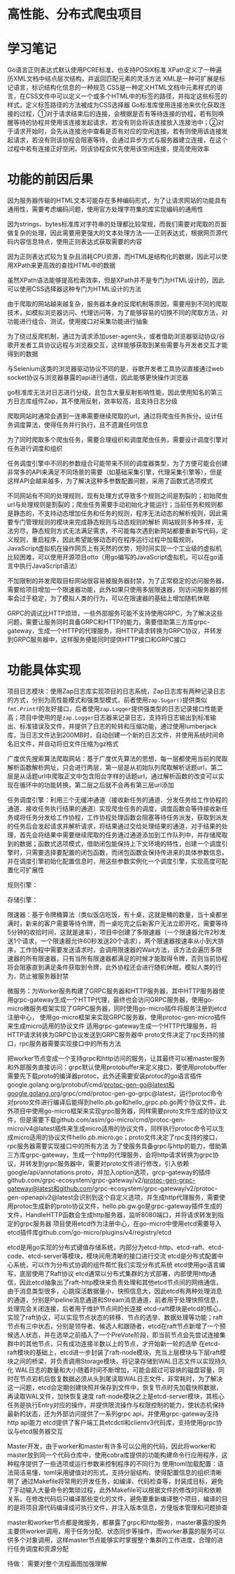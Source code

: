 # 高性能、分布式爬虫项目



# 学习笔记

Go语言正则表达式默认使用PCRE标准，也支持POSIX标准
XPath定义了一种遍历XML文档中结点层次结构，并返回匹配元素的灵活方法
XML是一种可扩展是标记语言，标识结构化信息的一种规范
CSS是一种定义HTML文档中元素样式的语言，在CSS文件中可以定义一个或多个HTML中的标签的路径，并指定这些标签的样式，定义标签路径的方法被成为CSS选择器
Go标准库使用连接池来优化获取连接的过程，①对于请求结束后的连接，会根据是否有等待连接的协程，若有则唤醒等待的协程并使用该连接发起请求，若没有则会将该连接放入连接池中；②对于请求开始时，会先从连接池中查看是否有对应的空闲连接，若有则使用该连接发起请求，若没有则该协程会阻塞等待，会通过异步方式与服务器建立连接，在这个过程中若有连接正好空闲，则该协程会优先使用该空闲连接，提高使用效率



# 功能的前因后果

因为服务器传输的HTML文本可能存在多种编码形式，为了让请求网站的功能具有通用性，需要考虑编码问题，使用官方处理字符集的库实现编码的通用性

因为strings、bytes标准库对字符串的处理都比较常规，而我们需要对爬取的页面做复杂的处理，因此需要用更强大的文本处理方法——正则表达式，根据网页源代码内容信息特点，使用正则表达式获取需要的内容

因为正则表达式较为复杂且消耗CPU资源，而HTML是结构化的数据，因此可以使用XPath来更高效的查找HTML中的数据

虽然XPath语法能够提高检索效率，但是XPath并不是专门为HTML设计的，因此可以使用CSS选择器这种专门为HTML设计的方法

由于爬取的网站越来越复杂，服务器本身的反爬机制等原因，需要用到不同的爬取技术，如模拟浏览器访问、代理访问等，为了能够容易的切换不同的爬取方法，对功能进行组合、测试，使用接口对采集功能进行抽象

为了绕过反爬机制，通过为请求添加user-agent头，或者借助浏览器驱动协议/谷歌开发者工具协议远程与浏览器交互，这样能够获取到某些需要与开发者交互才能得到的数据

与Selenium这类的浏览器驱动协议不同的是，谷歌开发者工具协议直接通过web socket协议与浏览器暴露的api进行通信，因此能够更快操作浏览器

go标准库无法对日志进行分级，且包含大量反射影响性能，因此使用知名的第三方日志库组件Zap，其不使用反射，效率较高，且支持日志分级

爬取网站时通常会遇到一连串需要继续爬取的url，通过将爬虫任务拆分，设计任务调度算法，使得任务并行执行，且不遗漏任何信息

为了同时爬取多个爬虫任务，需要合理组织和调度爬虫任务，需要设计调度引擎对任务进行调度和组织

任务调度引擎中不同的参数组合可能带来不同的调度器类型，为了方便可能会创建非常多的API来满足不同场景的需要（如基础采集引擎，代理采集引擎等），但是这样API会越来越多，为了解决这种多参数配置问题，采用了函数式选项模式

不同网站有不同的处理规则，现有处理方式导致多个规则之间是割裂的；初始爬虫url与处理规则是割裂的；爬虫任务需要手动初始化才能运行；当前任务和规则都是静态的，不支持动态增加任务和任务的规则，程序无法动态的解析规则，因此需要专门管理规则的模块来完成静态规则与动态规则的解析
网站规则多种多样，无法穷尽，静态规则方式无法满足需求，不可能每次遇到新网站都要重新写代码，定义规则，重启程序，因此希望能够动态的在程序运行过程中加载规则，JavaScript虚拟机在操作网页上有天然的优势，短时间实现一个工业级的虚拟机比较困难，可以使用开源项目otto（用go编写的JavaScript虚拟机，可以在go语言中执行JavaScript语法）

不加限制的并发爬取目标网站很容易被服务器封禁，为了正常稳定的访问服务器，需要给项目增加一个限速器功能，此外如果只使用多层限速器，则访问服务器的频率会过于稳定，为了模拟人类的行为，可以在限速器的基础上增加随机休眠

GRPC的调试比HTTP烦琐，一些外部服务可能不支持使用GRPC，为了解决这些问题，需要让服务同时具备GRPC和HTTP的能力，需要借助第三方库grpc-gateway，生成一个HTTP的代理服务，将HTTP请求转换为GRPC协议，并转发到GRPC服务器中，这样服务便能同时提供HTTP接口和GRPC接口

# 功能具体实现

项目日志模块：使用Zap日志库实现项目的日志系统，Zap日志库有两种记录日志的方式，分别为高性能模式和强类型模式，前者使用`zap.Sugar()`提供类似`fmt.Printf`的友好接口，后者使用`zap.Logger`提供强类型的日志记录接口性能更高；项目中使用的是`zap.Logger`日志器来记录日志，支持将日志输出到标准输出、标准错误及文件，并提供了日志的轮转和压缩功能，通过使用lumberjack库，当日志文件达到200MB时，自动创建一个新的日志文件，并使用系统时间命名旧文件，并自动将旧文件压缩为gz格式

广度优先搜索算法爬取网站：基于广度优先算法的思想，每一层都使用当前的爬取解析函数解析网址，只会进行两层，第一层是从初始队列爬取解析话题url，第二层是从话题url中爬取正文中包含阳台字样的话题url，通过解析函数的改变可以实现在循环中的功能转换，第二层之后就不会再有第三层url添加

任务调度引擎：利用三个无缓冲通道（接收新任务的通道、分发任务给工作协程的通道、接收任务执行结果的通道）实现爬虫任务的调度，调度函数会等待接收新任务或将任务分发给工作协程，工作协程处理函数会阻塞等待任务派发，获取到派发的任务后会发起请求并解析请求，将结果通过交给处理结果的通道，对于结果的处理，首先会将结果中需要继续爬取的任务通过通道添加到工作队列中，并存储爬取到的数据；函数式选项模式，借助闭包能保持上下文环境的特性，创建一个调度引擎时，只需要选择要配置的闭包函数，而闭包函数会保持传进来的具体参数信息，并在调度引擎初始化配置信息时，用这些参数实例化一个调度引擎，实现高度可配置化可扩展性

规则引擎：

存储引擎：

限速器：基于令牌桶算法（类似饭店吃饭，有十桌，这就是桶的数量，当十桌都坐满时，新来的客户需要等待令牌，而一桌吃完之后新客户无法立即开吃，需要等待5分钟的收拾时间，这就是速率），项目中创建了多限速器（一个限速器允许2秒发送1个请求，一个限速器允许60秒发送20个请求），两个限速器按速率从小到大排序，工作协程中需要发送请求时，会调用限速器的Wait方法，该方法会遍历多限速器的所有限速器，只有当所有限速器都满足的时候才能取得令牌，否则当前协程将会阻塞直到满足条件获取到令牌，此外协程还会进行随机休眠，模拟人类的行为，防止被服务器封禁

微服务：为Worker服务构建了GRPC服务器和HTTP服务器，其中HTTP服务器使用grpc-gateway生成一个HTTP代理，最终也会访问GRPC服务器，使用go-micro微服务框架实现了GRPC服务器，同时使用go-micro插件将服务注册到etcd注册中心，
使用go-micro框架来实现GRPC服务器，使用protoc-gen-micro插件来生成micro适用的协议文件
适用grpc-gateway生成一个HTTP代理服务，将HTTP请求转换为GRPC协议发送到GRPC服务器中
proto文件决定了rpc支持的接口，rpc服务器需要实现接口中的所有方法

把worker节点变成一个支持grpc和http访问的服务，让其最终可以被master服务和外部服务直接访问：grpc默认使用protobuffer来定义接口，要使用protobuffer需要先下载proto的编译器protoc，此外还需要安装protoc的go语言插件google.golang.org/protobuf/cmd/protoc-gen-go@latest和google.golang.org/grpc/cmd/protoc-gen-go-grpc@latest，运行protoc命令对proto文件进行编译后能得到hello.pb.go和hello_grpc.pb.go两个协议文件，此外项目中使用go-micro框架来实现grpc服务器，同样需要proto文件生成的协议文件，但是需要下载github.com/asim/go-micro/cmd/protoc-gen-micro/v4@latest插件来生成micro适用的协议文件，同样执行protoc命令可以生成micro适用的协议文件hello.pb.micro.go；proto文件决定了rpc支持的接口，rpc服务器需要实现接口中的所有方法
为了使服务具备grpc与http的能力，借助第三方库grpc-gateway，生成一个http的代理服务，会将http请求转换为grpc协议，并转发到grpc服务器中，需要对proto文件进行修改，引入依赖google/api/annotations.proto，并加入option选项，grcp-gateway的插件github.com/grpc-ecosystem/grpc-gateway/v2/protoc-gen-grpc-gateway@latest和github.com/grpc-ecosystem/grpc-gateway/v2/protoc-gen-openapiv2@latest会识别到这个自定义选项，并生成http代理服务，需要使用protoc生成新的proto协议文件，hello.pb.gw.go是grpc-gateway插件生成的文件，HandleHTTP函数会生成http服务器，监听8080端口，并将请求转发到指定的grpc服务器
项目使用etcd作为注册中心，在go-micro中使用etcd需要导入etcd插件库github.com/go-micro/plugins/v4/registry/etcd

etcd是用go实现的分布式键值存储系统，内部分为etcd-http、etcd-raft、etcd-code、etcd-server等模块，模块间用清晰的接口进行交流
etcd是分布式配置中心系统，可以作为分布式协调的组件帮忙我们实现分布式系统
etcd使用go语言编写，底层使用了Raft协议
etcd通常以分布式集群的方式部署，内部使用http通信，因此etcd抽象出了raft-http模块来负责处理和其他etcd节点间的网络通信，由于消息类型很多，心跳探活数据量小，快照信息大，因此etcd有两种处理消息的通道，分别是Pipeline消息通道和Stream消息通道，前者用于处理快照信息，处理完会关闭连接，后者用于维护节点间的长连接
etcd-raft模块是etcd的核心，实现了raft协议，可以实现节点状态的转移、节点的选举、数据处理等功能；raft节点有三中状态，分别是领导者、候选人和跟随者，etcd在raft节点新增了一个预候选人状态，并在选举之前插入了一个PreVote阶段，即当前节点会先尝试连接集群中的其他节点，只有成功连接半数以上的节点，才开始新一轮的选举
在etcd-raft模块的基础上，etcd进一步封装了raft-node模块，充当上层模块与下层raft模块之间的桥梁，并负责调用Storage模块，将记录存储到WAL日志文件以实现持久化
WAL日志的数量和大小随着时间不断增加，可能会超过可容纳的磁盘容量，同时在节点宕机后恢复数据必须从头到尾读取WAL日志文件，非常耗时，为了解决这一问题，etcd会定期创建快照并保存到文件中，恢复节点时先加载快照数据，再读取WAL文件，加快恢复速度
raft-node模块之上是etcd-server模块，其核心任务是执行Entry对应的操作，并提供限流操作与权限控制的能力，使状态机保持最新的状态，还为外部访问提供了一系列grpc api，并使用grpc-gateway支持http api能力
etcd提供了客户端工具etcdctl和clientv3代码库，支持使用grpc协议与etcd服务器交互

Master开发，由于worker和master有许多可以公用的代码，因此将worker和master放到同一个代码仓库中，使用cobra库提供的功能构建命令行应用程序，这种程序提供了一些选项或运行参数来控制程序的不同行为
使用toml加载配置：语法简洁易懂，toml采用键值对的形式，支持分层结构，使得配置信息的组织清晰明了
通过Makefile将常用的开发任务，如编译、代码检查等，封装成目标，避免了手动输入大量命令的繁琐过程，此外Makefile可以根据文件的修改时间和依赖关系，在修改代码后只编译那些变化的文件，避免要重新编译整个项目，编译的目的是将项目源代码编译成可执行文件，并注入版本信息，方便版本管理和问题排查

master和worker节点都是微服务，都暴露了grpc和http服务，master暴露的服务主要供worker调用，用于任务分配、状态同步等操作，而worker暴露的服务可以供多个对象调用，这样master节点能够实时掌握整个集群的工作进度，合理的进行任务调度和资源分配

待做：
需要对整个流程画图加强理解